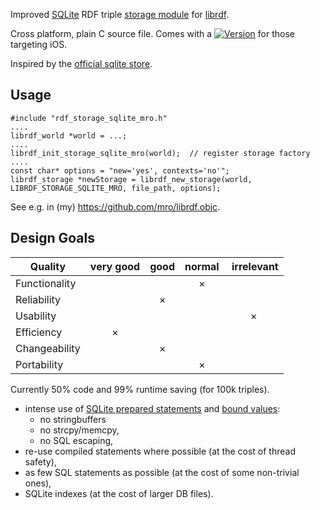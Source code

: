 
Improved [SQLite](http://sqlite.org) RDF triple [storage module](http://librdf.org/docs/api/redland-storage-modules.html)
for [librdf](http://librdf.org/).

Cross platform, plain C source file. Comes with a [![Version](https://img.shields.io/cocoapods/v/librdf.sqlite.svg)](https://github.com/CocoaPods/Specs/tree/master/Specs/librdf.sqlite/) for those targeting iOS.

Inspired by the [official sqlite store](https://github.com/dajobe/librdf/blob/master/src/rdf_storage_sqlite.c).

## Usage

    #include "rdf_storage_sqlite_mro.h"
    ....
    librdf_world *world = ...;
    ....
    librdf_init_storage_sqlite_mro(world);  // register storage factory
    ....
    const char* options = "new='yes', contexts='no'";
    librdf_storage *newStorage = librdf_new_storage(world, LIBRDF_STORAGE_SQLITE_MRO, file_path, options);

See e.g. in (my) <https://github.com/mro/librdf.objc>.

## Design Goals

| Quality         | very good | good | normal | irrelevant |
|-----------------|:---------:|:----:|:------:|:----------:|
| Functionality   |           |      |    ×   |            |
| Reliability     |           |  ×   |        |            |
| Usability       |           |      |        |     ×      |
| Efficiency      |     ×     |      |        |            |
| Changeability   |           |  ×   |        |            |
| Portability     |           |      |    ×   |            |

Currently 50% code and 99% runtime saving (for 100k triples).

- intense use of [SQLite prepared statements](https://www.sqlite.org/c3ref/stmt.html) and
  [bound values](https://www.sqlite.org/c3ref/bind_blob.html):
  - no stringbuffers
  - no strcpy/memcpy,
  - no SQL escaping,
- re-use compiled statements where possible (at the cost of thread safety),
- as few SQL statements as possible (at the cost of some non-trivial ones),
- SQLite indexes (at the cost of larger DB files).
